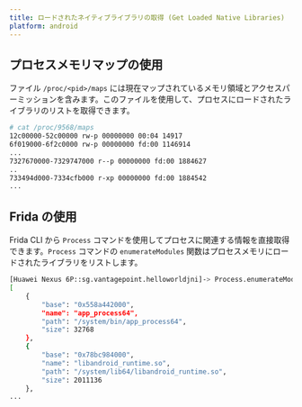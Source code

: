 ```yaml
---
title: ロードされたネイティブライブラリの取得 (Get Loaded Native Libraries)
platform: android
---
```


## プロセスメモリマップの使用

ファイル `/proc/<pid>/maps` には現在マップされているメモリ領域とアクセスパーミッションを含みます。このファイルを使用して、プロセスにロードされたライブラリのリストを取得できます。

```bash
# cat /proc/9568/maps
12c00000-52c00000 rw-p 00000000 00:04 14917                              /dev/ashmem/dalvik-main space (region space) (deleted)
6f019000-6f2c0000 rw-p 00000000 fd:00 1146914                            /data/dalvik-cache/arm64/system@framework@boot.art
...
7327670000-7329747000 r--p 00000000 fd:00 1884627                        /data/app/com.google.android.gms-4FJbDh-oZv-5bCw39jkIMQ==/oat/arm64/base.odex
..
733494d000-7334cfb000 r-xp 00000000 fd:00 1884542                        /data/app/com.google.android.youtube-Rl_hl9LptFQf3Vf-JJReGw==/lib/arm64/libcronet.80.0.3970.3.so
...
```

## Frida の使用

Frida CLI から `Process` コマンドを使用してプロセスに関連する情報を直接取得できます。`Process` コマンドの `enumerateModules` 関数はプロセスメモリにロードされたライブラリをリストします。

```bash
[Huawei Nexus 6P::sg.vantagepoint.helloworldjni]-> Process.enumerateModules()
[
    {
        "base": "0x558a442000",
        "name": "app_process64",
        "path": "/system/bin/app_process64",
        "size": 32768
    },
    {
        "base": "0x78bc984000",
        "name": "libandroid_runtime.so",
        "path": "/system/lib64/libandroid_runtime.so",
        "size": 2011136
    },
...

```
